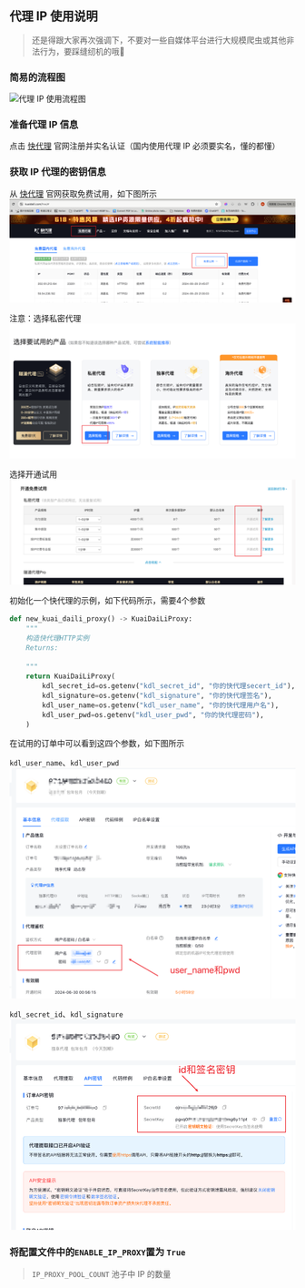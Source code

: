 ## 代理 IP 使用说明
> 还是得跟大家再次强调下，不要对一些自媒体平台进行大规模爬虫或其他非法行为，要踩缝纫机的哦🤣
### 简易的流程图

![代理 IP 使用流程图](../static/images/代理IP%20流程图.drawio.png)

### 准备代理 IP 信息
点击 <a href="https://www.kuaidaili.com/?ref=ldwkjqipvz6c">快代理</a> 官网注册并实名认证（国内使用代理 IP 必须要实名，懂的都懂）

### 获取 IP 代理的密钥信息
从 <a href="https://www.kuaidaili.com/?ref=ldwkjqipvz6c">快代理</a> 官网获取免费试用，如下图所示
![img.png](../static/images/img.png)

注意：选择私密代理
![img_1.png](../static/images/img_1.png)

选择开通试用
![img_2.png](../static/images/img_2.png)

初始化一个快代理的示例，如下代码所示，需要4个参数

```python
def new_kuai_daili_proxy() -> KuaiDaiLiProxy:
    """
    构造快代理HTTP实例
    Returns:

    """
    return KuaiDaiLiProxy(
        kdl_secret_id=os.getenv("kdl_secret_id", "你的快代理secert_id"),
        kdl_signature=os.getenv("kdl_signature", "你的快代理签名"),
        kdl_user_name=os.getenv("kdl_user_name", "你的快代理用户名"),
        kdl_user_pwd=os.getenv("kdl_user_pwd", "你的快代理密码"),
    )

```
在试用的订单中可以看到这四个参数，如下图所示

`kdl_user_name`、`kdl_user_pwd`
![img_3.png](../static/images/img_3.png)

`kdl_secret_id`、`kdl_signature`
![img_4.png](../static/images/img_4.png)

### 将配置文件中的`ENABLE_IP_PROXY`置为 `True`
> `IP_PROXY_POOL_COUNT` 池子中 IP 的数量

